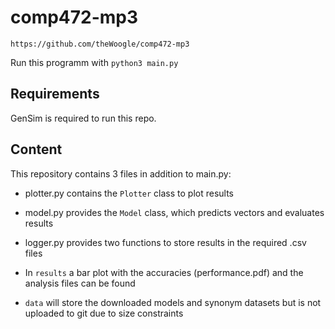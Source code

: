 # comp472-mp3
`https://github.com/theWoogle/comp472-mp3`  

Run this programm with `python3 main.py`
## Requirements
GenSim is required to run this repo.

## Content
This repository contains 3 files in addition to main.py:
* plotter.py contains the `Plotter` class to plot results
* model.py provides the `Model` class, which predicts vectors and evaluates results
* logger.py provides two functions to store results in the required .csv files

* In `results` a bar plot with the accuracies (performance.pdf) and the analysis files can be found
* `data` will store the downloaded models and synonym datasets but is not uploaded to git due to size constraints